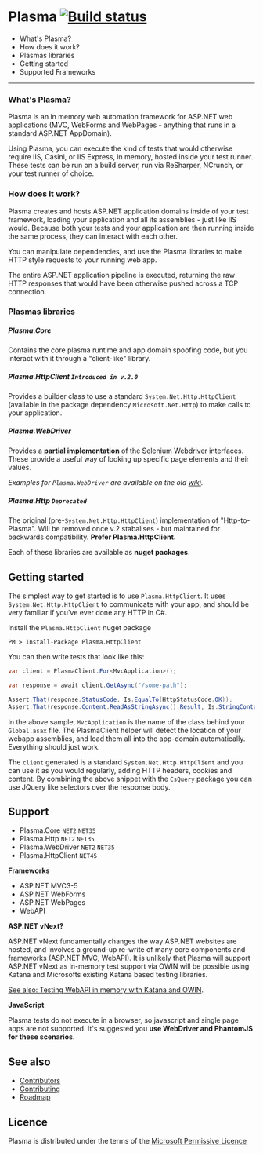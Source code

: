 # Plasma [![Build status](https://ci.appveyor.com/api/projects/status/iqqdm2ymtt0vc81w/branch/master?svg=true)](https://ci.appveyor.com/project/Plasma/plasma/branch/master)

 * What's Plasma?
 * How does it work?
 * Plasmas libraries
 * Getting started
 * Supported Frameworks

---

### What's Plasma?

Plasma is an in memory web automation framework for ASP.NET web applications (MVC, WebForms and WebPages - anything that runs in a standard ASP.NET AppDomain).

Using Plasma, you can execute the kind of tests that would otherwise require IIS, Casini, or IIS Express, in memory, hosted inside your test runner. These tests can be run on a build server, run via ReSharper, NCrunch, or your test runner of choice.

### How does it work?

Plasma creates and hosts ASP.NET application domains inside of your test framework, loading your application and all its assemblies - just like IIS would. Because both your tests and your application are then running inside the same process, they can interact with each other.

You can manipulate dependencies, and use the Plasma libraries to make HTTP style requests to your running web app.

The entire ASP.NET application pipeline is executed, returning the raw HTTP responses that would have been otherwise pushed across a TCP connection.

### Plasmas libraries

##### Plasma.Core

Contains the core plasma runtime and app domain spoofing code, but you interact with it through a "client-like" library.

##### Plasma.HttpClient `Introduced in v.2.0`

Provides a builder class to use a standard `System.Net.Http.HttpClient` (available in the package dependency `Microsoft.Net.Http`) to make calls to your application.

##### Plasma.WebDriver

Provides a **partial implementation** of the Selenium [Webdriver](http://code.google.com/p/selenium/?redir=1) interfaces. These provide a useful way of looking up specific page elements and their values.

*Examples for `Plasma.WebDriver` are available on the old  [wiki](https://github.com/jennifersmith/plasma/wiki).*

##### Plasma.Http `Deprecated`

The original (pre-`System.Net.Http.HttpClient`) implementation of "Http-to-Plasma". Will be removed once v.2 stabalises - but maintained for backwards compatibility. **Prefer Plasma.HttpClient.**

Each of these libraries are available as **nuget packages**.

## Getting started

The simplest way to get started is to use `Plasma.HttpClient`. It uses `System.Net.Http.HttpClient` to communicate with your app, and should be very familiar if you've ever done any HTTP in C#.

Install the `Plasma.HttpClient` nuget package

    PM > Install-Package Plasma.HttpClient

You can then write tests that look like this:

```csharp
var client = PlasmaClient.For<MvcApplication>();

var response = await client.GetAsync("/some-path");

Assert.That(response.StatusCode, Is.EqualTo(HttpStatusCode.OK));
Assert.That(response.Content.ReadAsStringAsync().Result, Is.StringContaining("Hello world"));
```

In the above sample, `MvcApplication` is the name of the class behind your `Global.asax` file.
The PlasmaClient helper will detect the location of your webapp assemblies, and load them all into the app-domain automatically. Everything should just work.

The `client` generated is a standard `System.Net.Http.HttpClient` and you can use it as you would regularly, adding HTTP headers, cookies and content. By combining the above snippet with the `CsQuery` package you can use JQuery like selectors over the response body.

## Support

* Plasma.Core `NET2` `NET35`
* Plasma.Http `NET2` `NET35`
* Plasma.WebDriver `NET2` `NET35`
* Plasma.HttpClient `NET45`

**Frameworks**
 * ASP.NET MVC3-5
 * ASP.NET WebForms
 * ASP.NET WebPages
 * WebAPI

**ASP.NET vNext?**

ASP.NET vNext fundamentally changes the way ASP.NET websites are hosted, and involves a ground-up re-write of many core components and frameworks (ASP.NET MVC, WebAPI).  It is unlikely that Plasma will support ASP.NET vNext as in-memory test support via OWIN will be possible using Katana and Microsofts existing Katana based testing libraries.

[See also: Testing WebAPI in memory with Katana and OWIN](http://www.davidwhitney.co.uk/Blog/2015/01/07/testing-an-asp-net-webapi-app-in-memory/).

**JavaScript**

Plasma tests do not execute in a browser, so javascript and single page apps are not supported. It's suggested you **use WebDriver and PhantomJS for these scenarios.**

## See also

* [Contributors](contributors.md)
* [Contributing](contributing.md)
* [Roadmap](roadmap.md)

## Licence

Plasma is distributed under the terms of the [Microsoft Permissive Licence](http://www.microsoft.com/opensource/licenses.mspx#Ms-PL)
